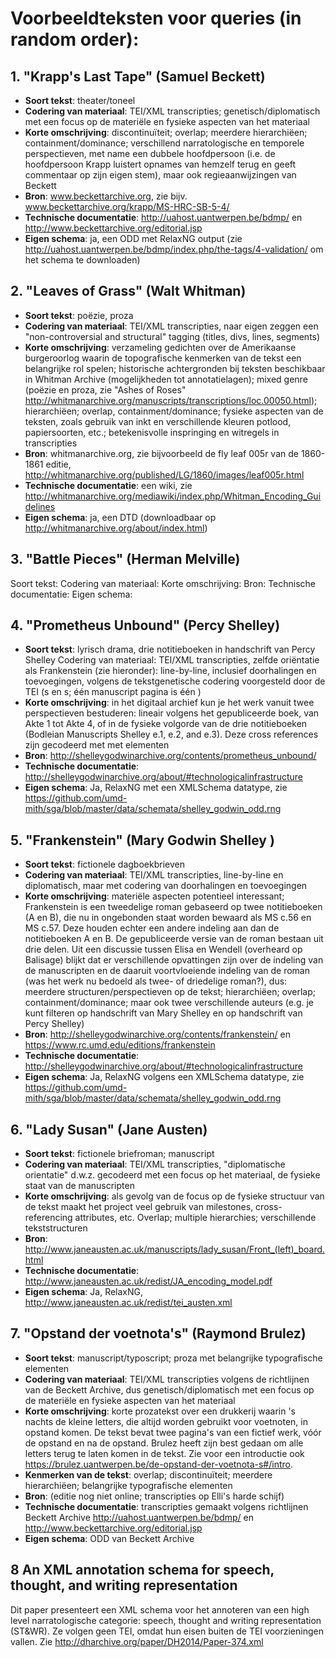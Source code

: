 # Voorbeeldteksten voor queries (in random order):

## 1. "Krapp's Last Tape" (Samuel Beckett)

- **Soort tekst**: theater/toneel
- **Codering van materiaal**: TEI/XML transcripties; genetisch/diplomatisch met een focus op de materiële en fysieke aspecten van het materiaal
- **Korte omschrijving**: discontinuïteit; overlap; meerdere hierarchiëen; containment/dominance; verschillend narratologische en temporele perspectieven, met name een dubbele hoofdpersoon (i.e. de hoofdpersoon Krapp luistert opnames van hemzelf terug en geeft commentaar op zijn eigen stem), maar ook regieaanwijzingen van Beckett
- **Bron**: www.beckettarchive.org, zie bijv. www.beckettarchive.org/krapp/MS-HRC-SB-5-4/
- **Technische documentatie**: http://uahost.uantwerpen.be/bdmp/ en http://www.beckettarchive.org/editorial.jsp 
- **Eigen schema**: ja, een ODD met RelaxNG output (zie http://uahost.uantwerpen.be/bdmp/index.php/the-tags/4-validation/ om het schema te downloaden)

## 2. "Leaves of Grass" (Walt Whitman)

- **Soort tekst**: poëzie, proza
- **Codering van materiaal**: TEI/XML transcripties, naar eigen zeggen een "non-controversial and structural" tagging (titles, divs, lines, segments)
- **Korte omschrijving**: verzameling gedichten over de Amerikaanse burgeroorlog waarin de topografische kenmerken van de tekst een belangrijke rol spelen; historische achtergronden bij teksten beschikbaar in Whitman Archive (mogelijkheden tot annotatielagen); mixed genre (poëzie en proza, zie "Ashes of Roses" http://whitmanarchive.org/manuscripts/transcriptions/loc.00050.html); hierarchiëen; overlap, containment/dominance; fysieke aspecten van de teksten, zoals gebruik van inkt en verschillende kleuren potlood, papiersoorten, etc.; betekenisvolle inspringing en witregels in transcripties
- **Bron**: whitmanarchive.org, zie bijvoorbeeld de fly leaf 005r van de 1860-1861 editie, http://whitmanarchive.org/published/LG/1860/images/leaf005r.html
- **Technische documentatie**: een wiki, zie http://whitmanarchive.org/mediawiki/index.php/Whitman_Encoding_Guidelines
- **Eigen schema**: ja, een DTD (downloadbaar op http://whitmanarchive.org/about/index.html)

## 3. "Battle Pieces" (Herman Melville)
Soort tekst: 
Codering van materiaal:
Korte omschrijving:
Bron:
Technische documentatie:
Eigen schema:

## 4. "Prometheus Unbound" (Percy Shelley)

- **Soort tekst**: lyrisch drama, drie notitieboeken in handschrift van Percy Shelley
Codering van materiaal: TEI/XML transcripties, zelfde oriëntatie als Frankenstein (zie hieronder): line-by-line, inclusief doorhalingen en toevoegingen, volgens de tekstgenetische codering voorgesteld door de TEI (<surface>s en <zone>s; één manuscript pagina is één <surface>) 
- **Korte omschrijving**: in het digitaal archief kun je het werk vanuit twee perspectieven bestuderen: lineair volgens het gepubliceerde boek, van Akte 1 tot Akte 4, of in de fysieke volgorde van de drie notitieboeken (Bodleian Manuscripts Shelley e.1, e.2, and e.3). Deze cross references zijn gecodeerd met met <anchor> elementen
- **Bron**: http://shelleygodwinarchive.org/contents/prometheus_unbound/
- **Technische documentatie**: http://shelleygodwinarchive.org/about/#technologicalinfrastructure
- **Eigen schema**: Ja, RelaxNG met een XMLSchema datatype, zie https://github.com/umd-mith/sga/blob/master/data/schemata/shelley_godwin_odd.rng

## 5. "Frankenstein" (Mary Godwin Shelley )

- **Soort tekst**: fictionele dagboekbrieven
- **Codering van materiaal**: TEI/XML transcripties, line-by-line en diplomatisch, maar met codering van doorhalingen en toevoegingen
- **Korte omschrijving**: materiële aspecten potentieel interessant; Frankenstein is een tweedelige roman gebaseerd op twee notitieboeken (A en B), die nu in ongebonden staat worden bewaard als MS c.56 en MS c.57. Deze houden echter een andere indeling aan dan de notitieboeken A en B. De gepubliceerde versie van de roman bestaan uit drie delen. Uit een discussie tussen Elisa en Wendell (overheard op Balisage) blijkt dat er verschillende opvattingen zijn over de indeling van de manuscripten en de daaruit voortvloeiende indeling van de roman (was het werk nu bedoeld als twee- of driedelige roman?), dus: meerdere structuren/perspectieven op de tekst; hierarchiëen; overlap; containment/dominance; maar ook twee verschillende auteurs (e.g. je kunt filteren op handschrift van Mary Shelley en op handschrift van Percy Shelley)
- **Bron**: http://shelleygodwinarchive.org/contents/frankenstein/ en https://www.rc.umd.edu/editions/frankenstein
- **Technische documentatie**: http://shelleygodwinarchive.org/about/#technologicalinfrastructure
- **Eigen schema**: Ja, RelaxNG volgens een XMLSchema datatype, zie https://github.com/umd-mith/sga/blob/master/data/schemata/shelley_godwin_odd.rng

## 6. "Lady Susan" (Jane Austen)

- **Soort tekst**: fictionele briefroman; manuscript
- **Codering van materiaal**: TEI/XML transcripties, "diplomatische orientatie" d.w.z. gecodeerd met een focus op het materiaal, de fysieke staat van de manuscripten
- **Korte omschrijving**: als gevolg van de focus op de fysieke structuur van de tekst maakt het project veel gebruik van milestones, cross-referencing attributes, etc. Overlap; multiple hierarchies; verschillende tekststructuren 
- **Bron**: http://www.janeausten.ac.uk/manuscripts/lady_susan/Front_(left)_board.html
- **Technische documentatie**: http://www.janeausten.ac.uk/redist/JA_encoding_model.pdf
- **Eigen schema**: Ja, RelaxNG, http://www.janeausten.ac.uk/redist/tei_austen.xml

## 7. "Opstand der voetnota's" (Raymond Brulez)

- **Soort tekst**: manuscript/typoscript; proza met belangrijke typografische elementen
- **Codering van materiaal**: TEI/XML transcripties volgens de richtlijnen van de Beckett Archive, dus genetisch/diplomatisch met een focus op de materiële en fysieke aspecten van het materiaal
- **Korte omschrijving**: korte prozatekst over een drukkerij waarin 's nachts de kleine letters, die altijd worden gebruikt voor voetnoten, in opstand komen. De tekst bevat twee pagina's van een fictief werk, vóór de opstand en na de opstand. Brulez heeft zijn best gedaan om alle letters terug te laten komen in de tekst. Zie voor een introductie ook https://brulez.uantwerpen.be/de-opstand-der-voetnota-s#/intro. 
- **Kenmerken van de tekst**: overlap; discontinuïteit; meerdere hierarchiëen; belangrijke typografische elementen
- **Bron**: (editie nog niet online; transcripties op Elli's harde schijf)
- **Technische documentatie**: transcripties gemaakt volgens richtlijnen Beckett Archive http://uahost.uantwerpen.be/bdmp/ en http://www.beckettarchive.org/editorial.jsp
- **Eigen schema**: ODD van Beckett Archive

## 8 An XML annotation schema for speech, thought, and writing representation
Dit paper presenteert een XML schema voor het annoteren van een high level narratologische categorie: speech, thought and writing representation (ST&WR). Ze volgen geen TEI, omdat hun eisen buiten de TEI voorzieningen vallen. Zie http://dharchive.org/paper/DH2014/Paper-374.xml
